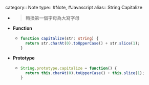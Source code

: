 category:: Note
type:: #Note, #Javascript
alias:: String Capitalize

- > 轉換第一個字母為大寫字母
- **Function**
	- ```ts
	  function capitalize(str: string) {
	    return str.charAt(0).toUpperCase() + str.slice(1);
	  }
	  ```
- **Prototype**
	- ```js
	  String.prototype.capitalize = function() {
	    return this.charAt(0).toUpperCase() + this.slice(1);
	  }
	  ```